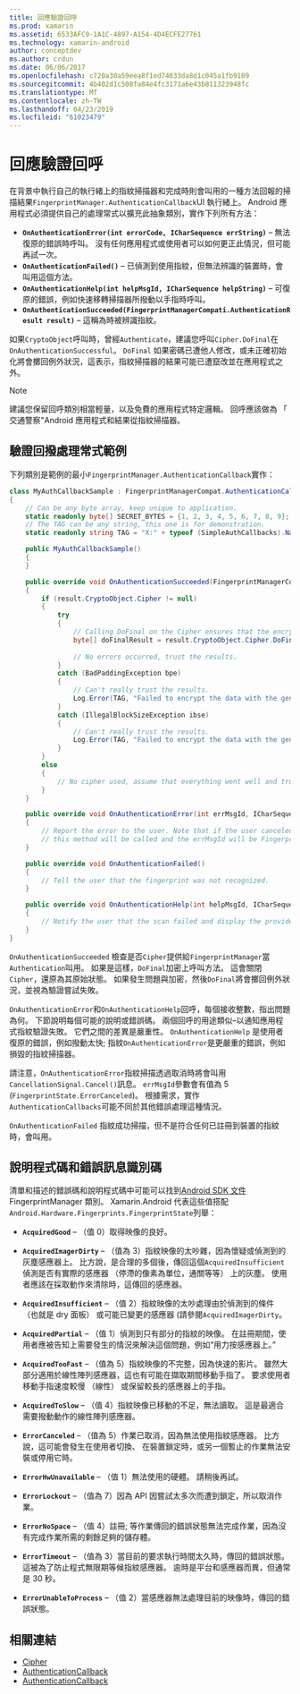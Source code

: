 ```yaml
---
title: 回應驗證回呼
ms.prod: xamarin
ms.assetid: 6533AFC9-1A1C-4897-A154-4D4ECFE27761
ms.technology: xamarin-android
author: conceptdev
ms.author: crdun
ms.date: 06/06/2017
ms.openlocfilehash: c720a30a59eea8f1ed74033da8d1c045a1fb9109
ms.sourcegitcommit: 4b402d1c508fa84e4fc3171a6e43b811323948fc
ms.translationtype: MT
ms.contentlocale: zh-TW
ms.lasthandoff: 04/23/2019
ms.locfileid: "61023479"
---
```

# <a name="responding-to-authentication-callbacks"></a>回應驗證回呼

在背景中執行自己的執行緒上的指紋掃描器和完成時則會叫用的一種方法回報的掃描結果`FingerprintManager.AuthenticationCallback`UI 執行緒上。 Android 應用程式必須提供自己的處理常式以擴充此抽象類別，實作下列所有方法：

* **`OnAuthenticationError(int errorCode, ICharSequence errString)`** &ndash; 無法復原的錯誤時呼叫。 沒有任何應用程式或使用者可以如何更正此情況，但可能再試一次。
* **`OnAuthenticationFailed()`** &ndash; 已偵測到使用指紋，但無法辨識的裝置時，會叫用這個方法。
* **`OnAuthenticationHelp(int helpMsgId, ICharSequence helpString)`** &ndash; 可復原的錯誤，例如快速移轉掃描器所撥動以手指時呼叫。
* **`OnAuthenticationSucceeded(FingerprintManagerCompati.AuthenticationResult result)`** &ndash; 這稱為時被辨識指紋。

如果`CryptoObject`呼叫時，曾經`Authenticate`，建議您呼叫`Cipher.DoFinal`在`OnAuthenticationSuccessful`。
`DoFinal` 如果密碼已遭他人修改，或未正確初始化將會擲回例外狀況，這表示，指紋掃描器的結果可能已遭竄改並在應用程式之外。


> [!NOTE]
> 建議您保留回呼類別相當輕量，以及免費的應用程式特定邏輯。 回呼應該做為 「 交通警察"Android 應用程式和結果從指紋掃描器。

## <a name="a-sample-authentication-callback-handler"></a>驗證回撥處理常式範例

下列類別是範例的最小`FingerprintManager.AuthenticationCallback`實作： 

```csharp
class MyAuthCallbackSample : FingerprintManagerCompat.AuthenticationCallback
{
    // Can be any byte array, keep unique to application.
    static readonly byte[] SECRET_BYTES = {1, 2, 3, 4, 5, 6, 7, 8, 9};
    // The TAG can be any string, this one is for demonstration.
    static readonly string TAG = "X:" + typeof (SimpleAuthCallbacks).Name;

    public MyAuthCallbackSample()
    {
    }

    public override void OnAuthenticationSucceeded(FingerprintManagerCompat.AuthenticationResult result)
    {
        if (result.CryptoObject.Cipher != null) 
        {
            try
            {
                // Calling DoFinal on the Cipher ensures that the encryption worked.
                byte[] doFinalResult = result.CryptoObject.Cipher.DoFinal(SECRET_BYTES);
    
                // No errors occurred, trust the results.              
            }
            catch (BadPaddingException bpe)
            {
                // Can't really trust the results.
                Log.Error(TAG, "Failed to encrypt the data with the generated key." + bpe);
            }
            catch (IllegalBlockSizeException ibse)
            {
                // Can't really trust the results.
                Log.Error(TAG, "Failed to encrypt the data with the generated key." + ibse);
            }
        }
        else
        {
            // No cipher used, assume that everything went well and trust the results.
        }
    }

    public override void OnAuthenticationError(int errMsgId, ICharSequence errString)
    {
        // Report the error to the user. Note that if the user canceled the scan,
        // this method will be called and the errMsgId will be FingerprintState.ErrorCanceled.
    }

    public override void OnAuthenticationFailed()
    {
        // Tell the user that the fingerprint was not recognized.
    }

    public override void OnAuthenticationHelp(int helpMsgId, ICharSequence helpString)
    {
        // Notify the user that the scan failed and display the provided hint.
    }
}
```

`OnAuthenticationSucceeded` 檢查是否`Cipher`提供給`FingerprintManager`當`Authentication`叫用。 如果是這樣，`DoFinal`加密上呼叫方法。 這會關閉`Cipher`，還原為其原始狀態。 如果發生問題與加密，然後`DoFinal`將會擲回例外狀況，並視為驗證嘗試失敗。

`OnAuthenticationError`和`OnAuthenticationHelp`回呼，每個接收整數，指出問題為何。 下節說明每個可能的說明或錯誤碼。 兩個回呼的用途類似&ndash;以通知應用程式指紋驗證失敗。 它們之間的差異是嚴重性。 `OnAuthenticationHelp` 是使用者復原的錯誤，例如撥動太快; 指紋`OnAuthenticationError`是更嚴重的錯誤，例如損毀的指紋掃描器。

請注意，`OnAuthenticationError`指紋掃描透過取消時將會叫用`CancellationSignal.Cancel()`訊息。 `errMsgId`參數會有值為 5 (`FingerprintState.ErrorCanceled`)。 根據需求，實作`AuthenticationCallbacks`可能不同於其他錯誤處理這種情況。 

`OnAuthenticationFailed` 指紋成功掃描，但不是符合任何已註冊到裝置的指紋時，會叫用。 

## <a name="help-codes-and-error-message-ids"></a>說明程式碼和錯誤訊息識別碼 

清單和描述的錯誤碼和說明程式碼中可能可以找到[Android SDK 文件](https://developer.android.com/reference/android/hardware/fingerprint/FingerprintManager.html#FINGERPRINT_ACQUIRED_GOOD)FingerprintManager 類別。 Xamarin.Android 代表這些值搭配`Android.Hardware.Fingerprints.FingerprintState`列舉：


-   **`AcquiredGood`** &ndash; （值 0）取得映像的良好。


-   **`AcquiredImagerDirty`** &ndash; （值為 3）指紋映像的太吵雜，因為懷疑或偵測到的灰塵感應器上。 比方說，是合理的多個後，傳回這個`AcquiredInsufficient`偵測是否有實際的感應器 （停滯的像素為單位，通關等等） 上的灰塵。 使用者應該在採取動作來清除時，這傳回的感應器。


-   **`AcquiredInsufficient`** &ndash; （值 2）指紋映像的太吵處理由於偵測到的條件 （也就是 dry 面板） 或可能已變更的感應器 (請參閱`AcquiredImagerDirty`。



-   **`AcquiredPartial`** &ndash; （值 1）偵測到只有部分的指紋的映像。 在註冊期間，使用者應被告知上需要發生的情況來解決這個問題，例如&ldquo;用力按感應器上。&rdquo;



-   **`AcquiredTooFast`** &ndash; （值為 5）指紋映像的不完整，因為快速的影片。 雖然大部分適用於線性陣列感應器，這也有可能在擷取期間移動手指了。 要求使用者移動手指速度較慢 （線性） 或保留較長的感應器上的手指。




-   **`AcquiredToSlow`** &ndash; （值 4）指紋映像已移動的不足，無法讀取。 這是最適合需要撥動動作的線性陣列感應器。



-   **`ErrorCanceled`** &ndash; （值為 5）作業已取消，因為無法使用指紋感應器。 比方說，這可能會發生在使用者切換、 在裝置鎖定時，或另一個暫止的作業無法安裝或停用它時。



-   **`ErrorHwUnavailable`** &ndash; （值 1）無法使用的硬體。 請稍後再試。




-   **`ErrorLockout`** &ndash; （值為 7）因為 API 因嘗試太多次而遭到鎖定，所以取消作業。




-   **`ErrorNoSpace`** &ndash; （值 4）註冊; 等作業傳回的錯誤狀態無法完成作業，因為沒有完成作業所需的剩餘足夠的儲存體。



-   **`ErrorTimeout`** &ndash; （值為 3）當目前的要求執行時間太久時，傳回的錯誤狀態。 這被為了防止程式無限期等候指紋感應器。 逾時是平台和感應器而異，但通常是 30 秒。



-   **`ErrorUnableToProcess`** &ndash; （值 2）當感應器無法處理目前的映像時，傳回的錯誤狀態。



## <a name="related-links"></a>相關連結

- [Cipher](https://docs.oracle.com/javase/7/docs/api/javax/crypto/Cipher.html)
- [AuthenticationCallback](https://developer.android.com/reference/android/hardware/fingerprint/FingerprintManager.AuthenticationCallback.html)
- [AuthenticationCallback](https://developer.android.com/reference/android/support/v4/hardware/fingerprint/FingerprintManagerCompat.AuthenticationCallback.html)
